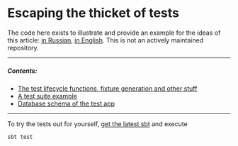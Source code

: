 Escaping the thicket of tests
=========

The code here exists to illustrate and provide an example for the ideas of this article: [in Russian](https://habr.com/post/463623/), [in English](https://habr.com/post/465211/). This is not an actively maintained repository. 

---

##### Contents:

* [The test lifecycle functions, fixture generation and other stuff](../blob/master/src/main/scala)
* [A test suite example](../blob/master/src/test/scala/MyTest.scala)
* [Database schema of the test app](../blob/master/src/test/resources/db/migration/V0001.0__Init.sql)

---

To try the tests out for yourself, [get the latest sbt](https://www.scala-sbt.org/download.html) and execute
```
sbt test
```
